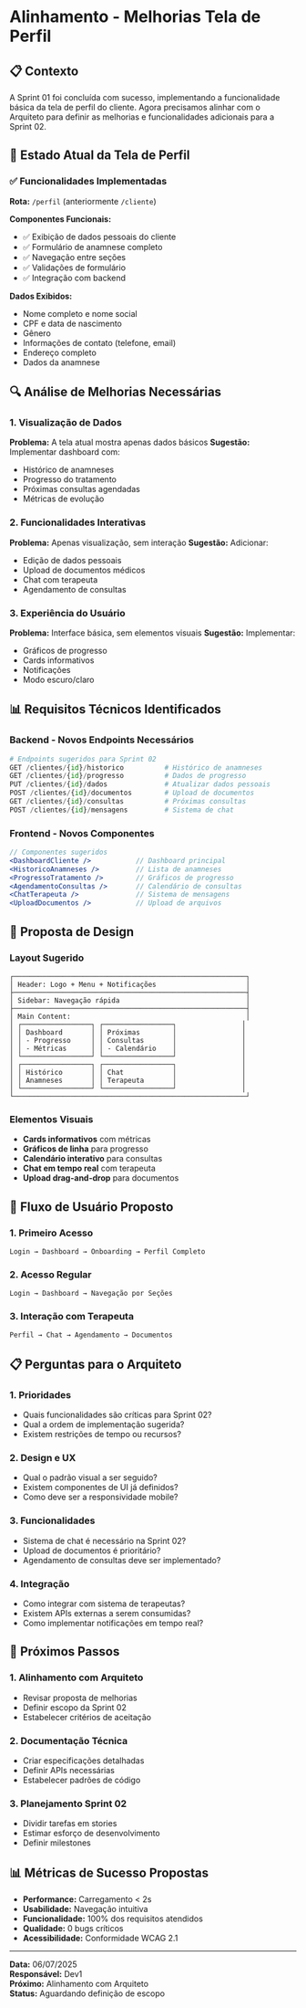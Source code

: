 # Alinhamento - Melhorias Tela de Perfil

## 📋 Contexto

A Sprint 01 foi concluída com sucesso, implementando a funcionalidade básica da tela de perfil do cliente. Agora precisamos alinhar com o Arquiteto para definir as melhorias e funcionalidades adicionais para a Sprint 02.

## 🎯 Estado Atual da Tela de Perfil

### ✅ Funcionalidades Implementadas

**Rota:** `/perfil` (anteriormente `/cliente`)

**Componentes Funcionais:**
- ✅ Exibição de dados pessoais do cliente
- ✅ Formulário de anamnese completo
- ✅ Navegação entre seções
- ✅ Validações de formulário
- ✅ Integração com backend

**Dados Exibidos:**
- Nome completo e nome social
- CPF e data de nascimento
- Gênero
- Informações de contato (telefone, email)
- Endereço completo
- Dados da anamnese

## 🔍 Análise de Melhorias Necessárias

### 1. **Visualização de Dados**
**Problema:** A tela atual mostra apenas dados básicos
**Sugestão:** Implementar dashboard com:
- Histórico de anamneses
- Progresso do tratamento
- Próximas consultas agendadas
- Métricas de evolução

### 2. **Funcionalidades Interativas**
**Problema:** Apenas visualização, sem interação
**Sugestão:** Adicionar:
- Edição de dados pessoais
- Upload de documentos médicos
- Chat com terapeuta
- Agendamento de consultas

### 3. **Experiência do Usuário**
**Problema:** Interface básica, sem elementos visuais
**Sugestão:** Implementar:
- Gráficos de progresso
- Cards informativos
- Notificações
- Modo escuro/claro

## 📊 Requisitos Técnicos Identificados

### Backend - Novos Endpoints Necessários

```python
# Endpoints sugeridos para Sprint 02
GET /clientes/{id}/historico          # Histórico de anamneses
GET /clientes/{id}/progresso          # Dados de progresso
PUT /clientes/{id}/dados              # Atualizar dados pessoais
POST /clientes/{id}/documentos        # Upload de documentos
GET /clientes/{id}/consultas          # Próximas consultas
POST /clientes/{id}/mensagens         # Sistema de chat
```

### Frontend - Novos Componentes

```jsx
// Componentes sugeridos
<DashboardCliente />           // Dashboard principal
<HistoricoAnamneses />         // Lista de anamneses
<ProgressoTratamento />        // Gráficos de progresso
<AgendamentoConsultas />       // Calendário de consultas
<ChatTerapeuta />              // Sistema de mensagens
<UploadDocumentos />           // Upload de arquivos
```

## 🎨 Proposta de Design

### Layout Sugerido

```
┌─────────────────────────────────────────────────────────┐
│ Header: Logo + Menu + Notificações                      │
├─────────────────────────────────────────────────────────┤
│ Sidebar: Navegação rápida                               │
├─────────────────────────────────────────────────────────┤
│ Main Content:                                           │
│ ┌─────────────────┐ ┌─────────────────┐                │
│ │ Dashboard       │ │ Próximas        │                │
│ │ - Progresso     │ │ Consultas       │                │
│ │ - Métricas      │ │ - Calendário    │                │
│ └─────────────────┘ └─────────────────┘                │
│ ┌─────────────────┐ ┌─────────────────┐                │
│ │ Histórico       │ │ Chat            │                │
│ │ Anamneses       │ │ Terapeuta       │                │
│ └─────────────────┘ └─────────────────┘                │
└─────────────────────────────────────────────────────────┘
```

### Elementos Visuais

- **Cards informativos** com métricas
- **Gráficos de linha** para progresso
- **Calendário interativo** para consultas
- **Chat em tempo real** com terapeuta
- **Upload drag-and-drop** para documentos

## 🔄 Fluxo de Usuário Proposto

### 1. **Primeiro Acesso**
```
Login → Dashboard → Onboarding → Perfil Completo
```

### 2. **Acesso Regular**
```
Login → Dashboard → Navegação por Seções
```

### 3. **Interação com Terapeuta**
```
Perfil → Chat → Agendamento → Documentos
```

## 📋 Perguntas para o Arquiteto

### 1. **Prioridades**
- Quais funcionalidades são críticas para Sprint 02?
- Qual a ordem de implementação sugerida?
- Existem restrições de tempo ou recursos?

### 2. **Design e UX**
- Qual o padrão visual a ser seguido?
- Existem componentes de UI já definidos?
- Como deve ser a responsividade mobile?

### 3. **Funcionalidades**
- Sistema de chat é necessário na Sprint 02?
- Upload de documentos é prioritário?
- Agendamento de consultas deve ser implementado?

### 4. **Integração**
- Como integrar com sistema de terapeutas?
- Existem APIs externas a serem consumidas?
- Como implementar notificações em tempo real?

## 🎯 Próximos Passos

### 1. **Alinhamento com Arquiteto**
- Revisar proposta de melhorias
- Definir escopo da Sprint 02
- Estabelecer critérios de aceitação

### 2. **Documentação Técnica**
- Criar especificações detalhadas
- Definir APIs necessárias
- Estabelecer padrões de código

### 3. **Planejamento Sprint 02**
- Dividir tarefas em stories
- Estimar esforço de desenvolvimento
- Definir milestones

## 📊 Métricas de Sucesso Propostas

- **Performance:** Carregamento < 2s
- **Usabilidade:** Navegação intuitiva
- **Funcionalidade:** 100% dos requisitos atendidos
- **Qualidade:** 0 bugs críticos
- **Acessibilidade:** Conformidade WCAG 2.1

---

**Data:** 06/07/2025  
**Responsável:** Dev1  
**Próximo:** Alinhamento com Arquiteto  
**Status:** Aguardando definição de escopo 